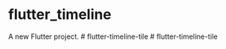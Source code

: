 # flutter_timeline

A new Flutter project.
#   f l u t t e r - t i m e l i n e - t i l e  
 #   f l u t t e r - t i m e l i n e - t i l e  
 